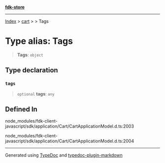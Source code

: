 [**fdk-store**](../../../README.md)
***

[Index](../../../API.md) > [cart](../../README.md) > [<internal>](../README.md) > Tags

# Type alias: Tags

> **Tags**: `object`

## Type declaration

### `tags`

> `optional` **tags**: `any`

## Defined In

node\_modules/fdk-client-javascript/sdk/application/Cart/CartApplicationModel.d.ts:2003

node\_modules/fdk-client-javascript/sdk/application/Cart/CartApplicationModel.d.ts:2004

***
Generated using [TypeDoc](https://typedoc.org/) and [typedoc-plugin-markdown](https://www.npmjs.com/package/typedoc-plugin-markdown)
